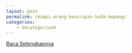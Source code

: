 ```yaml
---
layout: post
permalink: /mimpi-orang-kesurupan-kuda-kepang/
categories:
    - Uncategorized
---
```


[Baca Selengkapnya](/08)